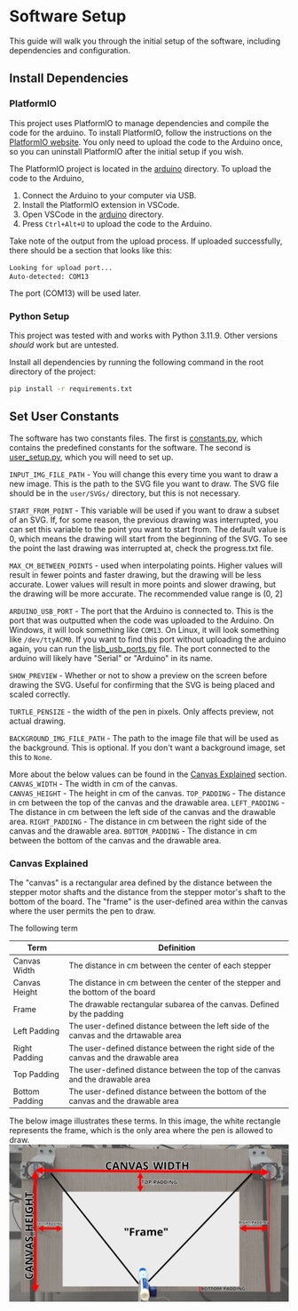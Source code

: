 # Software Setup

This guide will walk you through the initial setup of the software, including dependencies and configuration.

## Install Dependencies

### PlatformIO

This project uses PlatformIO to manage dependencies and compile the code for the arduino. To install PlatformIO, follow the instructions on the [PlatformIO website](https://platformio.org/install/cli). You only need to upload the code to the Arduino once, so you can uninstall PlatformIO after the initial setup if you wish.

The PlatformIO project is located in the [arduino](/arduino/) directory. To upload the code to the Arduino,

1. Connect the Arduino to your computer via USB.
1. Install the PlatformIO extension in VSCode.
1. Open VSCode in the [arduino](/arduino/) directory.
1. Press `Ctrl+Alt+U` to upload the code to the Arduino.

Take note of the output from the upload process. If uploaded successfully, there should be a section that looks like this:

```
Looking for upload port...
Auto-detected: COM13
```

The port (COM13) will be used later.

### Python Setup

This project was tested with and works with Python 3.11.9. Other versions _should_ work but are untested.

Install all dependencies by running the following command in the root directory of the project:

```bash
pip install -r requirements.txt
```

## Set User Constants

The software has two constants files. The first is [constants.py](/constants.py), which contains the predefined constants for the software. The second is [user_setup.py](/user_setup.py), which you will need to set up.

`INPUT_IMG_FILE_PATH` - You will change this every time you want to draw a new image. This is the path to the SVG file you want to draw. The SVG file should be in the `user/SVGs/` directory, but this is not necessary.

`START_FROM_POINT` - This variable will be used if you want to draw a subset of an SVG. If, for some reason, the previous drawing was interrupted, you can set this variable to the point you want to start from. The default value is 0, which means the drawing will start from the beginning of the SVG. To see the point the last drawing was interrupted at, check the progress.txt file.

`MAX_CM_BETWEEN_POINTS` - used when interpolating points. Higher values will result in fewer points and faster drawing, but the drawing will be less accurate. Lower values will result in more points and slower drawing, but the drawing will be more accurate. The recommended value range is (0, 2]

`ARDUINO_USB_PORT` - The port that the Arduino is connected to. This is the port that was outputted when the code was uploaded to the Arduino. On Windows, it will look something like `COM13`. On Linux, it will look something like `/dev/ttyACM0`. If you want to find this port without uploading the arduino again, you can run the [lisb_usb_ports.py](/list_usb_ports.py) file. The port connected to the arduino will likely have "Serial" or "Arduino" in its name.

`SHOW_PREVIEW` - Whether or not to show a preview on the screen before drawing the SVG. Useful for confirming that the SVG is being placed and scaled correctly.

`TURTLE_PENSIZE` - the width of the pen in pixels. Only affects preview, not actual drawing.

`BACKGROUND_IMG_FILE_PATH` - The path to the image file that will be used as the background. This is optional. If you don't want a background image, set this to `None`.

More about the below values can be found in the [Canvas Explained](#canvas-explained) section.
`CANVAS_WIDTH` - The width in cm of the canvas.  
`CANVAS_HEIGHT` - The height in cm of the canvas.
`TOP_PADDING` - The distance in cm between the top of the canvas and the drawable area.
`LEFT_PADDING` - The distance in cm between the left side of the canvas and the drawable area.
`RIGHT_PADDING` - The distance in cm between the right side of the canvas and the drawable area.
`BOTTOM_PADDING` - The distance in cm between the bottom of the canvas and the drawable area.

### Canvas Explained

The "canvas" is a rectangular area defined by the distance between the stepper motor shafts and the distance from the stepper motor's shaft to the bottom of the board. The "frame" is the user-defined area within the canvas where the user permits the pen to draw.

The following term

| Term           | Definition                                                                           |
| -------------- | ------------------------------------------------------------------------------------ |
| Canvas Width   | The distance in cm between the center of each stepper                                |
| Canvas Height  | The distance in cm between the center of the stepper and the bottom of the board     |
| Frame          | The drawable rectangular subarea of the canvas. Defined by the padding               |
| Left Padding   | The user-defined distance between the left side of the canvas and the drtawable area |
| Right Padding  | The user-defined distance between the right side of the canvas and the drawable area |
| Top Padding    | The user-defined distance between the top of the canvas and the drawable area        |
| Bottom Padding | The user-defined distance between the bottom of the canvas and the drawable area     |

The below image illustrates these terms. In this image, the white rectangle represents the frame, which is the only area where the pen is allowed to draw.
<img src="media/CanvasDiagram.png"/>

